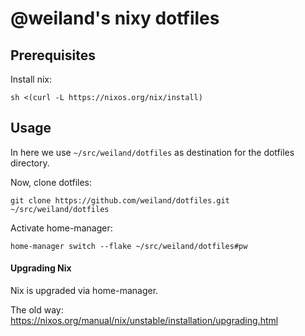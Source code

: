 # @weiland's nixy dotfiles

## Prerequisites

Install nix:

```command
sh <(curl -L https://nixos.org/nix/install)
```

## Usage

In here we use `~/src/weiland/dotfiles` as destination for the dotfiles
directory.

Now, clone dotfiles:

    git clone https://github.com/weiland/dotfiles.git ~/src/weiland/dotfiles

Activate home-manager:

    home-manager switch --flake ~/src/weiland/dotfiles#pw


#### Upgrading Nix

Nix is upgraded via home-manager.


The old way: https://nixos.org/manual/nix/unstable/installation/upgrading.html